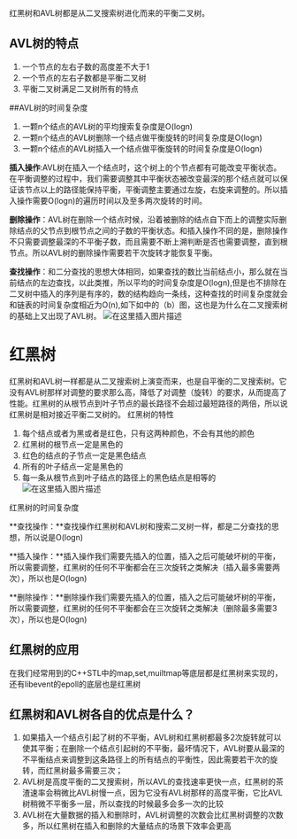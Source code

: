 红黑树和AVL树都是从二叉搜索树进化而来的平衡二叉树。
## AVL树的特点

1. 一个节点的左右子数的高度差不大于1
2. 一个节点的左右子数都是平衡二叉树
3. 平衡二叉树满足二叉树所有的特点

##AVL树的时间复杂度

1. 一颗n个结点的AVL树的平均搜索复杂度是O(logn)
2. 一颗n个结点的AVL树删除一个结点做平衡旋转的时间复杂度是O(logn)
3. 一颗n个结点的AVL树插入一个结点做平衡旋转的时间复杂度是O(logn)

**插入操作**:AVL树在插入一个结点时，这个树上的个节点都有可能改变平衡状态。在平衡调整的过程中，我们需要调整其中平衡状态被改变最深的那个结点就可以保证该节点以上的路径能保持平衡，平衡调整主要通过左旋，右旋来调整的。所以插入操作需要O(logn)的遍历时间以及至多两次旋转的时间。

**删除操作**：AVL树在删除一个结点时候，沿着被删除的结点自下而上的调整实际删除结点的父节点到根节点之间的子数的平衡状态。和插入操作不同的是，删除操作不只需要调整最深的不平衡子数，而且需要不断上溯判断是否也需要调整，直到根节点。所以AVL树的删除操作需要若干次旋转才能恢复平衡。

**查找操作**：和二分查找的思想大体相同，如果查找的数比当前结点小，那么就在当前结点的左边查找，以此类推，所以平均的时间复杂度是O(logn),但是也不排除在二叉树中插入的序列是有序的，数的结构趋向一条线，这种查找的时间复杂度就会和链表的时间复杂度相近为O(n),如下如中的（b）图，这也是为什么在二叉搜索树的基础上又出现了AVL树。
![在这里插入图片描述](https://img-blog.csdnimg.cn/2020021600255176.png?x-oss-process=image/watermark,type_ZmFuZ3poZW5naGVpdGk,shadow_10,text_aHR0cHM6Ly9ibG9nLmNzZG4ubmV0L3h6aDEwOQ==,size_16,color_FFFFFF,t_70)

# 红黑树

红黑树和AVL树一样都是从二叉搜索树上演变而来，也是自平衡的二叉搜索树。它没有AVL树那样对调整的要求那么高，降低了对调整（旋转）的要求，从而提高了性能。红黑树的从根节点到叶子节点的最长路径不会超过最短路径的两倍，所以说红黑树是相对接近平衡二叉树的。
红黑树的特性

1. 每个结点或者为黑或者是红色，只有这两种颜色，不会有其他的颜色
2.    红黑树的根节点一定是黑色的
3.    红色的结点的子节点一定是黑色结点
 4.   所有的叶子结点一定是黑色的
5.    每一条从根节点到叶子结点的路径上的黑色结点是相等的
    ![在这里插入图片描述](https://img-blog.csdnimg.cn/20200216002602377.png?x-oss-process=image/watermark,type_ZmFuZ3poZW5naGVpdGk,shadow_10,text_aHR0cHM6Ly9ibG9nLmNzZG4ubmV0L3h6aDEwOQ==,size_16,color_FFFFFF,t_70)

红黑树的时间复杂度

**查找操作：**查找操作红黑树和AVL树和搜索二叉树一样，都是二分查找的思想，所以说是O(logn)

**插入操作：**插入操作我们需要先插入的位置，插入之后可能破坏树的平衡，所以需要调整，红黑树的任何不平衡都会在三次旋转之类解决（插入最多需要两次），所以也是O(logn)

**删除操作：**删除操作我们需要先插入的位置，插入之后可能破坏树的平衡，所以需要调整，红黑树的任何不平衡都会在三次旋转之类解决（删除最多需要3次），所以也是O(logn)
## 红黑树的应用

在我们经常用到的C++STL中的map,set,muiltmap等底层都是红黑树来实现的，还有libevent的epoll的底层也是红黑树
## 红黑树和AVL树各自的优点是什么？
    
 1.  如果插入一个结点引起了树的不平衡，AVL树和红黑树都最多2次旋转就可以使其平衡；在删除一个结点引起树的不平衡，最坏情况下，AVL树要从最深的不平衡结点来调整到这条路径上的所有结点的平衡性，因此需要若干次的旋转，而红黑树最多需要三次；
2.    AVL树是高度平衡的二叉搜索树，所以AVL的查找速率更快一点，红黑树的茶渣速率会稍微比AVL树慢一点，因为它没有AVL树那样的高度平衡，它比AVL树稍微不平衡多一层，所以查找的时候最多会多一次的比较
3.    AVL树在大量数据的插入和删除时，AVL树调整的次数会比红黑树调整的次数多，所以红黑树在插入和删除的大量结点的场景下效率会更高

